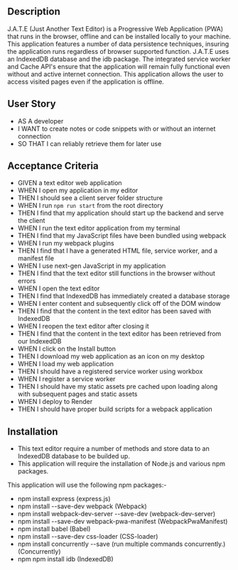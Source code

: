 ## Description
J.A.T.E (Just Another Text Editor) is a Progressive Web Application (PWA) that runs in the browser, offline and can be installed locally to your machine. This application features a number of data persistence techniques, insuring the application runs regardless of browser supported function. J.A.T.E uses an IndexedDB database and the idb package. The integrated service worker and Cache API's ensure that the application will remain fully functional even without and active internet connection. This application allows the user to access visited pages even if the application is offline.

## User Story
* AS A developer
* I WANT to create notes or code snippets with or without an internet connection
* SO THAT I can reliably retrieve them for later use

## Acceptance Criteria
* GIVEN a text editor web application
* WHEN I open my application in my editor
* THEN I should see a client server folder structure
* WHEN I run `npm run start` from the root directory
* THEN I find that my application should start up the backend and serve the client
* WHEN I run the text editor application from my terminal
* THEN I find that my JavaScript files have been bundled using webpack
* WHEN I run my webpack plugins
* THEN I find that I have a generated HTML file, service worker, and a manifest file
* WHEN I use next-gen JavaScript in my application
* THEN I find that the text editor still functions in the browser without errors
* WHEN I open the text editor
* THEN I find that IndexedDB has immediately created a database storage
* WHEN I enter content and subsequently click off of the DOM window
* THEN I find that the content in the text editor has been saved with IndexedDB
* WHEN I reopen the text editor after closing it
* THEN I find that the content in the text editor has been retrieved from our IndexedDB
* WHEN I click on the Install button
* THEN I download my web application as an icon on my desktop
* WHEN I load my web application
* THEN I should have a registered service worker using workbox
* WHEN I register a service worker
* THEN I should have my static assets pre cached upon loading along with subsequent pages and static assets
* WHEN I deploy to Render
* THEN I should have proper build scripts for a webpack application


## Installation
* This text editor require a number of methods and store data to an IndexedDB database to be builded up.
* This application will require the installation of Node.js and various npm packages.

This application will use the following npm packages:-

  * npm install express (express.js)
  * npm install --save-dev webpack (Webpack)
  * npm install webpack-dev-server --save-dev (webpack-dev-server)
  * npm install --save-dev webpack-pwa-manifest (WebpackPwaManifest)
  * npm install babel (Babel)
  * npm install --save-dev css-loader (CSS-loader)
  * npm install concurrently --save (run multiple commands concurrently.) (Concurrently)
  * npm npm install idb (IndexedDB)
